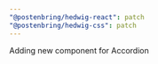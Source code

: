 ```yaml
---
"@postenbring/hedwig-react": patch
"@postenbring/hedwig-css": patch
---
```


Adding new component for Accordion
